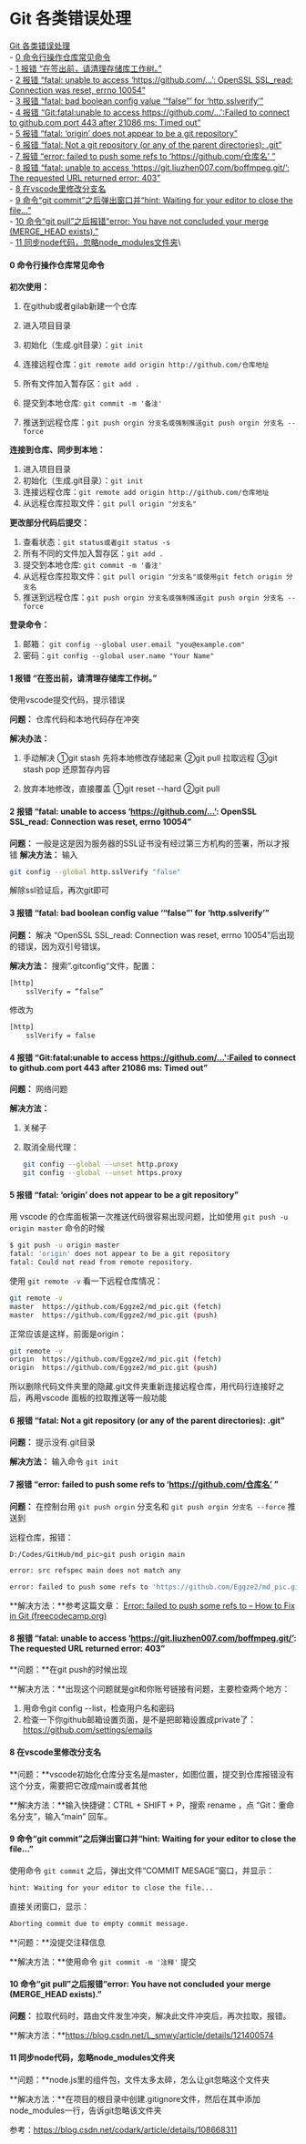 # Git 各类错误处理

[Git 各类错误处理](#git-各类错误处理)\
      - [0 命令行操作仓库常见命令](#0-命令行操作仓库常见命令)\
            - [1 报错 “在签出前，请清理存储库工作树。”](#1-报错-在签出前请清理存储库工作树)\
            - [2 报错 “fatal: unable to access ‘https://github.com/…’: OpenSSL SSL\_read: Connection was reset, errno 10054”](#2-报错-fatal-unable-to-access-httpsgithubcom-openssl-ssl_read-connection-was-reset-errno-10054)\
                  - [3 报错 “fatal: bad boolean config value ‘“false”’ for ‘http.sslverify’”](#3-报错-fatal-bad-boolean-config-value-false-for-httpsslverify)\
                  - [4 报错 “Git:fatal:unable to access https://github.com/…':Failed to connect to github.com port 443 after 21086 ms: Timed out”](#4-报错-gitfatalunable-to-access-httpsgithubcomfailed-to-connect-to-githubcom-port-443-after-21086-ms-timed-out)\
                        - [5 报错 “fatal: ‘origin’ does not appear to be a git repository”](#5-报错-fatal-origin-does-not-appear-to-be-a-git-repository)\
                        - [6 报错 “fatal: Not a git repository (or any of the parent directories): .git”](#6-报错-fatal-not-a-git-repository-or-any-of-the-parent-directories-git)\
                              - [7 报错 “error: failed to push some refs to ‘https://github.com/仓库名’ ”](#7-报错-error-failed-to-push-some-refs-to-httpsgithubcom仓库名-)\
                              - [8 报错 “fatal: unable to access ‘https://git.liuzhen007.com/boffmpeg.git/’: The requested URL returned error: 403”](#8-报错-fatal-unable-to-access-httpsgitliuzhen007comboffmpeggit-the-requested-url-returned-error-403)\
                                    - [8 在vscode里修改分支名](#8-在vscode里修改分支名)\
                                    - [9 命令“git commit”之后弹出窗口并“hint: Waiting for your editor to close the file…”](#9-命令git-commit之后弹出窗口并hint-waiting-for-your-editor-to-close-the-file)\
                                          - [10 命令“git pull”之后报错“error: You have not concluded your merge (MERGE\_HEAD exists).”](#10-命令git-pull之后报错error-you-have-not-concluded-your-merge-merge_head-exists)\
                                          - [11 同步node代码，忽略node\_modules文件夹](#11-同步node代码忽略node_modules文件夹)\


#### 0 命令行操作仓库常见命令

**初次使用：**

1. 在github或者gilab新建一个仓库

2. 进入项目目录

3. 初始化（生成.git目录）：`git init`

4. 连接远程仓库：`git remote add origin http://github.com/仓库地址`
5. 所有文件加入暂存区：`git add .`
6. 提交到本地仓库: `git commit -m '备注'`
7. 推送到远程仓库：`git push orgin 分支名或强制推送git push orgin 分支名 --force`

**连接到仓库、同步到本地：**

1. 进入项目目录
2. 初始化（生成.git目录）：`git init`
3. 连接远程仓库：`git remote add origin http://github.com/仓库地址`
4. 从远程仓库拉取文件：`git pull origin "分支名"`

**更改部分代码后提交：**

1. 查看状态：`git status或者git status -s`
2. 所有不同的文件加入暂存区：`git add .`
3. 提交到本地仓库: `git commit -m '备注'`
4. 从远程仓库拉取文件：`git pull origin "分支名"或使用git fetch origin 分支名`
5. 推送到远程仓库：`git push orgin 分支名或强制推送git push orgin 分支名 --force`

**登录命令：**

1. 邮箱： `git config --global user.email "you@example.com"`
2. 密码：`git config --global user.name "Your Name"`

#### 1 报错 “在签出前，请清理存储库工作树。”

使用vscode提交代码，提示错误

**问题：** 仓库代码和本地代码存在冲突

**解决办法：**

1. 手动解决
   ①git stash 先将本地修改存储起来
   ②git pull 拉取远程
   ③git stash pop 还原暂存内容

2. 放弃本地修改，直接覆盖
   ①git reset --hard
   ②git pull

#### 2 报错 “fatal: unable to access ‘https://github.com/…’: OpenSSL SSL_read: Connection was reset, errno 10054”

**问题：** 一般是这是因为服务器的SSL证书没有经过第三方机构的签署，所以才报错
**解决方法：** 输入

```bash
git config --global http.sslVerify "false"
```

解除ssl验证后，再次git即可

#### 3 报错 “fatal: bad boolean config value ‘“false”’ for ‘http.sslverify’”

**问题：** 解决 “OpenSSL SSL_read: Connection was reset, errno 10054”后出现的错误，因为双引号错误。

**解决方法：** 搜索”.gitconfig“文件，配置：

```bash
[http]
	sslVerify = “false”
```


修改为

```bash
[http]
	sslVerify = false
```

#### 4 报错 “Git:fatal:unable to access https://github.com/…':Failed to connect to github.com port 443 after 21086 ms: Timed out”

**问题：** 网络问题

**解决方法：**

1. 关梯子

2. 取消全局代理：

   ```bash
   git config --global --unset http.proxy
   git config --global --unset https.proxy
   ```

#### 5 报错 “fatal: ‘origin’ does not appear to be a git repository”

用 vscode 的仓库面板第一次推送代码很容易出现问题，比如使用 `git push -u origin master` 命令的时候

```bash
$ git push -u origin master
fatal: 'origin' does not appear to be a git repository
fatal: Could not read from remote repository.
```

使用 `git remote -v` 看一下远程仓库情况：

```bash
git remote -v
master  https://github.com/Eggze2/md_pic.git (fetch)
master  https://github.com/Eggze2/md_pic.git (push)
```

正常应该是这样，前面是origin：

```bash
git remote -v
origin  https://github.com/Eggze2/md_pic.git (fetch)
origin  https://github.com/Eggze2/md_pic.git (push)
```

所以删除代码文件夹里的隐藏.git文件夹重新连接远程仓库，用代码行连接好之后，再用vscode 面板的拉取推送等一般功能

#### 6 报错 “fatal: Not a git repository (or any of the parent directories): .git”

**问题：** 提示没有.git目录

**解决方法：** 输入命令 `git init`

#### 7 报错 “error: failed to push some refs to ‘https://github.com/仓库名’ ”

**问题：** 在控制台用 `git push orgin` 分支名和 `git push orgin 分支名 --force` 推送到

远程仓库，报错：

```bash
D:/Codes/GitHub/md_pic>git push origin main

error: src refspec main does not match any 

error: failed to push some refs to 'https://github.com/Eggze2/md_pic.git'
```

**解决方法：**参考这篇文章： [Error: failed to push some refs to – How to Fix in Git (freecodecamp.org)](https://www.freecodecamp.org/news/error-failed-to-push-some-refs-to-how-to-fix-in-git/)

#### 8 报错 “fatal: unable to access ‘https://git.liuzhen007.com/boffmpeg.git/’: The requested URL returned error: 403”

**问题：**在git push的时候出现

**解决方法：**出现这个问题就是git和你账号链接有问题，主要检查两个地方：

1. 用命令git config --list，检查用户名和密码
2. 检查一下你github邮箱设置页面，是不是把邮箱设置成private了：https://github.com/settings/emails

#### 8 在vscode里修改分支名

**问题：**vscode初始化仓库分支名是master，如图位置，提交到仓库报错没有这个分支，需要把它改成main或者其他

**解决方法：**输入快捷键：CTRL + SHIFT + P，搜索 rename ，点 “Git：重命名分支”，输入“main” 回车。

#### 9 命令“git commit”之后弹出窗口并“hint: Waiting for your editor to close the file…”

使用命令 `git commit` 之后，弹出文件“COMMIT MESAGE”窗口，并显示：

```bash
hint: Waiting for your editor to close the file...
```

直接关闭窗口，显示：

```bash
Aborting commit due to empty commit message.
```

**问题：**没提交注释信息

**解决方法：**使用命令 `git commit -m '注释'` 提交

#### 10 命令“git pull”之后报错“error: You have not concluded your merge (MERGE_HEAD exists).”

**问题：** 拉取代码时，路由文件发生冲突，解决此文件冲突后，再次拉取，报错。

**解决方法：**https://blog.csdn.net/L_smwy/article/details/121400574

#### 11 同步node代码，忽略node_modules文件夹

**问题：**node.js里的组件包，文件太多太碎，怎么让git忽略这个文件夹

**解决方法：**在项目的根目录中创建.gitignore文件，然后在其中添加node_modules一行，告诉git忽略该文件夹

参考：https://blog.csdn.net/codark/article/details/108668311